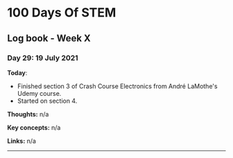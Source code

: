 # 100 Days Of STEM

## Log book - Week X

### Day 29: 19 July 2021

**Today**: 

* Finished section 3 of Crash Course Electronics from André LaMothe's Udemy course.
* Started on section 4.

**Thoughts:** n/a

**Key concepts:** n/a

**Links:** n/a

---
